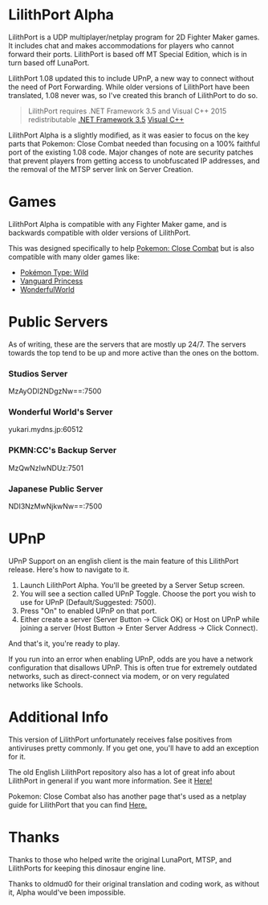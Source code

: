 # LilithPort Alpha
LilithPort is a UDP multiplayer/netplay program for 2D Fighter Maker games. It includes chat and makes accommodations for players who cannot forward their ports. LilithPort is based off MT Special Edition, which is in turn based off LunaPort.

LilithPort 1.08 updated this to include UPnP, a new way to connect without the need of Port Forwarding. While older versions of LilithPort have been translated, 1.08 never was, so I've created this branch of LilithPort to do so.

> LilithPort requires .NET Framework 3.5 and Visual C++ 2015 redistributable
> [.NET Framework 3.5](https://www.microsoft.com/en-us/download/details.aspx?id=21)
> [Visual C++](https://aka.ms/vs/17/release/vc_redist.x64.exe)

LilithPort Alpha is a slightly modified, as it was easier to focus on the key parts that Pokemon: Close Combat needed than focusing on a 100% faithful port of the existing 1.08 code. Major changes of note are security patches that prevent players from getting access to unobfuscated IP addresses, and the removal of the MTSP server link on Server Creation.


# Games
 LilithPort Alpha is compatible with any Fighter Maker game, and is backwards compatible with older versions of LilithPort.

 This was designed specifically to help [Pokemon: Close Combat](https://wiki.gbl.gg/w/Pokemon:_Close_Combat) but is also compatible with many older games like:
 - [Pokémon Type: Wild](http://oneweakness.com/pokemon-type-wild.html)
 - [Vanguard Princess](https://wiki.gbl.gg/w/Vanguard_Princess)
 - [WonderfulWorld](http://www55.atwiki.jp/ainefill_oinusama/pages/111.html)


# Public Servers

As of writing, these are the servers that are mostly up 24/7. The servers towards the top tend to be up and more active than the ones on the bottom.

### Studios Server
MzAyODI2NDgzNw==:7500

### Wonderful World's Server
yukari.mydns.jp:60512

### PKMN:CC's Backup Server
MzQwNzIwNDUz:7501

### Japanese Public Server
NDI3NzMwNjkwNw==:7500 


# UPnP
UPnP Support on an english client is the main feature of this LilithPort release. Here's how to navigate to it.

1. Launch LilithPort Alpha. You'll be greeted by a Server Setup screen.
2. You will see a section called UPnP Toggle. Choose the port you wish to use for UPnP (Default/Suggested: 7500).
3. Press "On" to enabled UPnP on that port.
4. Either create a server (Server Button -> Click OK) or Host on UPnP while joining a server (Host Button -> Enter Server Address -> Click Connect).

And that's it, you're ready to play.

If you run into an error when enabling UPnP, odds are you have a network configuration that disallows UPnP. This is often true for extremely outdated networks, such as direct-connect via modem, or on very regulated networks like Schools.


# Additional Info

This version of LilithPort unfortunately receives false positives from antiviruses pretty commonly. If you get one, you'll have to add an exception for it.

The old English LilithPort repository also has a lot of great info about LilithPort in general if you want more information. See it [Here!](https://github.com/oldmud0/LilithPort)

Pokemon: Close Combat also has another page that's used as a netplay guide for LilithPort that you can find [Here.](https://wiki.gbl.gg/w/Pokemon:_Close_Combat/Netplay)


# Thanks

Thanks to those who helped write the original LunaPort, MTSP, and LilithPorts for keeping this dinosaur engine line.

Thanks to oldmud0 for their original translation and coding work, as without it, Alpha would've been impossible.
